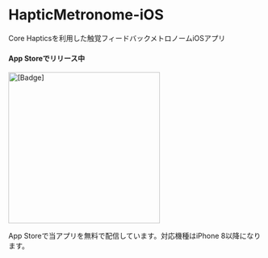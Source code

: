 # HapticMetronome-iOS
Core Hapticsを利用した触覚フィードバックメトロノームiOSアプリ

#### App Storeでリリース中

<a href="https://apps.apple.com/jp/app/haptic-metronome/id1565909516"><img src="../src/Download_on_the_App_Store_Badge_JP_RGB_blk_100317" alt="[Badge]" width="300px"><a/>

App Storeで当アプリを無料で配信しています。対応機種はiPhone 8以降になります。
